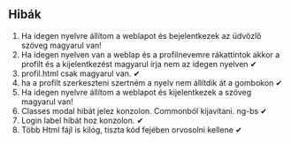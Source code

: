 ## Hibák
1. Ha idegen nyelvre állítom a weblapot és bejelentkezek az üdvözlő szöveg magyarul van!
2. Ha idegen nyelven van a weblap és a profilnevemre rákattintok akkor a profilt és a kijelentkezést magyarul írja nem az idegen nyelven ✔
3. profil.html csak magyarul van. ✔
4. ha a profilt szerkeszteni szertném a nyelv nem állítdik át a gombokon ✔
5. Ha idegen nyelvre állítom a weblapot és kijelentkezek a szöveg magyarul van!
6. Classes modal hibát jelez konzolon. Commonból kijavítani. ng-bs ✔
7. Login label hibát hoz konzolon. ✔
8. Több Html fájl is kilóg, tiszta kód fejében orvosolni kellene ✔

